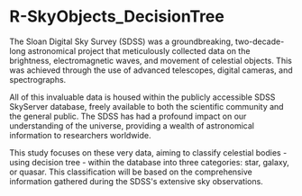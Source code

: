 # R-SkyObjects_DecisionTree

The Sloan Digital Sky Survey (SDSS) was a groundbreaking, two-decade-long astronomical project that meticulously collected data on the brightness, electromagnetic waves, and movement of celestial objects. This was achieved through the use of advanced telescopes, digital cameras, and spectrographs. 

All of this invaluable data is housed within the publicly accessible SDSS SkyServer database, freely available to both the scientific community and the general public. The SDSS has had a profound impact on our understanding of the universe, providing a wealth of astronomical information to researchers worldwide. 

This study focuses on these very data, aiming to classify celestial bodies - using decision tree - within the database into three categories: star, galaxy, or quasar. This classification will be based on the comprehensive information gathered during the SDSS's extensive sky observations.
